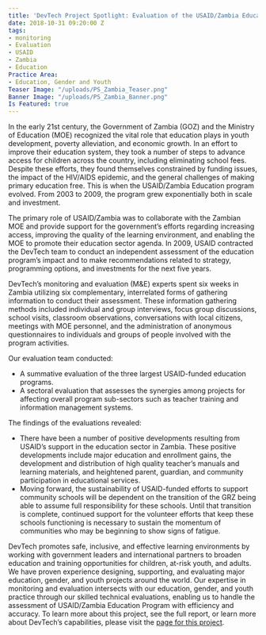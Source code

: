 ```yaml
---
title: 'DevTech Project Spotlight: Evaluation of the USAID/Zambia Education Program'
date: 2018-10-31 09:20:00 Z
tags:
- monitoring
- Evaluation
- USAID
- Zambia
- Education
Practice Area:
- Education, Gender and Youth
Teaser Image: "/uploads/PS_Zambia_Teaser.png"
Banner Image: "/uploads/PS_Zambia_Banner.png"
Is Featured: true
---
```


In the early 21st century, the Government of Zambia (GOZ) and the Ministry of Education (MOE) recognized the vital role that education plays in youth development, poverty alleviation, and economic growth. In an effort to improve their education system, they took a number of steps to advance access for children across the country, including eliminating school fees. Despite these efforts, they found themselves constrained by funding issues, the impact of the HIV/AIDS epidemic, and the general challenges of making primary education free. This is when the USAID/Zambia Education program evolved. From 2003 to 2009, the program grew exponentially both in scale and investment. 

The primary role of USAID/Zambia was to collaborate with the Zambian MOE and provide support for the government’s efforts regarding increasing access, improving the quality of the learning environment, and enabling the MOE to promote their education sector agenda. In 2009, USAID contracted the DevTech team to conduct an independent assessment of the education program’s impact and to make recommendations related to strategy, programming options, and investments for the next five years.

DevTech’s monitoring and evaluation (M&E) experts spent six weeks in Zambia utilizing six complementary, interrelated forms of gathering information to conduct their assessment. These information gathering methods included individual and group interviews, focus group discussions, school visits, classroom observations, conversations with local citizens,
meetings with MOE personnel, and the administration of anonymous questionnaires to individuals and groups of people involved with the program activities.  

Our evaluation team conducted: 

* A summative evaluation of the three largest USAID-funded education programs.
* A sectoral evaluation that assesses the synergies among projects for affecting overall program sub-sectors such as teacher training and information management systems.

The findings of the evaluations revealed:

* There have been a number of positive developments resulting from USAID’s support in the education sector in Zambia. These positive developments include major education and enrollment gains, the development and distribution of high quality teacher’s manuals and learning materials, and heightened parent, guardian, and community participation in educational services.
* Moving forward, the sustainability of USAID-funded efforts to support community schools will be dependent on the transition of the GRZ being able to assume full responsibility for these schools. Until that transition is complete, continued support for the volunteer efforts that keep these schools functioning is necessary to sustain the momentum of communities who may be beginning to show signs of fatigue. 

DevTech promotes safe, inclusive, and effective learning environments by working with government leaders and international partners to broaden education and training opportunities for children, at-risk youth, and adults. We have proven experience designing, supporting, and evaluating major education, gender, and youth projects around the world. Our expertise in monitoring and evaluation intersects with our education, gender, and youth practice through our skilled technical evaluations, enabling us to handle the assessment of USAID/Zambia Education Program with efficiency and accuracy. To learn more about this project, see the full report, or learn more about DevTech’s capabilities, please visit the [page for this project](http://devtechsys.com/projects/Evaluation-of-the-USAIDZambia/).  
